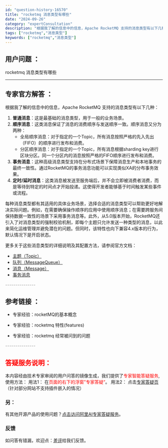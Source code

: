 ```yaml
---
id: "question-history-16570"
title: "rocketmq 消息类型有哪些"
date: "2024-09-26"
category: "expertConsultation"
description: "根据我了解的信息中的信息，Apache RocketMQ 支持的消息类型有以下几种：1. **普通消息**：这是最基础的消息类型，用于一般的业务场景。2. **顺序消息**：这类消息保证了消息的消费顺序与发送顺序一致。顺序消息又分为两种：   - 全局顺序消息：对于指定的一个Topic，所有消息按照"
tags: ["rocketmq","消息类型"]
keywords: ["rocketmq","消息类型"]
---
```


## 用户问题 ： 
 rocketmq 消息类型有哪些  

---------------
## 专家官方解答 ：

根据我了解的信息中的信息，Apache RocketMQ 支持的消息类型有以下几种：

1. **普通消息**：这是最基础的消息类型，用于一般的业务场景。
2. **顺序消息**：这类消息保证了消息的消费顺序与发送顺序一致。顺序消息又分为两种：
   - 全局顺序消息：对于指定的一个Topic，所有消息按照严格的先入先出（FIFO）的顺序进行发布和消费。
   - 分区顺序消息：对于指定的一个Topic，所有消息根据sharding key进行区块分区。同一个分区内的消息按照严格的FIFO顺序进行发布和消费。
3. **事务消息**：这种高级消息类型支持在分布式场景下保障消息生产和本地事务的最终一致性。通过RocketMQ的事务消息功能可以实现类似XA的分布事务效果。
4. **定时/延时消息**：这类消息被发送至服务端后，并不会立即被消费者消费，而是等待到特定的时间点才开始投递。这使得开发者能够基于时间触发某些事件或流程。

每种消息类型都有其适用的具体业务场景，选择合适的消息类型可以帮助更好地解决实际问题。例如，在需要确保操作顺序的应用中使用顺序消息；在需要跨服务间保持数据一致性的场景下采用事务消息等。此外，从5.0版本开始，RocketMQ还引入了对消息类型的强制校验机制，即每个主题只允许发送一种类型的消息，以此来简化运维管理并避免潜在的问题。但同时，该特性也向下兼容4.x版本的行为，默认情况下是开启状态。

更多关于这些消息类型的详细说明及其配置方法，请参阅官方文档：
- [主题（Topic）](https://rocketmq.apache.org/zh/docs/domainModel/02topic)
- [队列（MessageQueue）](https://rocketmq.apache.org/zh/docs/domainModel/03messagequeue)
- [消息（Message）](https://rocketmq.apache.org/zh/docs/domainModel/04message)
- [事务消息](https://rocketmq.apache.org/zh/docs/featureBehavior/04transactionmessage)


<font color="#949494">---------------</font> 


## 参考链接 ：

* 专家经验：rocketMQ的基本概念 
 
 * 专家经验：rocketmq  特性(features) 
 
 * 专家经验：rocketmq  经常被问到的问题 


 <font color="#949494">---------------</font> 
 


## <font color="#FF0000">答疑服务说明：</font> 

本内容经由技术专家审阅的用户问答的镜像生成，我们提供了<font color="#FF0000">专家智能答疑服务</font>,使用方法：
用法1： 在<font color="#FF0000">页面的右下的浮窗”专家答疑“</font>。
用法2： 点击[专家答疑页](https://answer.opensource.alibaba.com/docs/intro)（针对部分网站不支持插件嵌入的情况）
### 另：


有其他开源产品的使用问题？[点击访问阿里AI专家答疑服务](https://answer.opensource.alibaba.com/docs/intro)。
### 反馈
如问答有错漏，欢迎点：[差评](https://ai.nacos.io/user/feedbackByEnhancerGradePOJOID?enhancerGradePOJOId=17255)给我们反馈。

